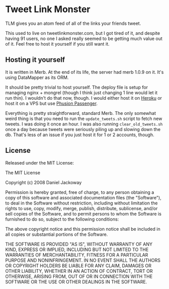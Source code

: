 # Tweet Link Monster

TLM gives you an atom feed of all of the links your friends tweet.

This used to live on tweetlinkmonster.com, but I got tired of it, and despite having 91 users, no one I asked really seemed to be getting much value out of it. Feel free to host it yourself if you still want it. 

## Hosting it yourself

It is written in Merb. At the end of its life, the server had merb 1.0.9 on it. It's using DataMapper as its ORM. 

It should be pretty trivial to host yourself. The deploy file is setup for managing nginx + mongrel (though I think just changing 1 line would let it run thin). I wouldn't do that now, though. I would either host it on [Heroku](http://heroku.com/) or host it on a VPS but use [Phusion Passenger](http://modrails.com/). 

Everything is pretty straightforward, standard Merb. The only somewhat weird thing is that you need to run the `update_tweets.sh` script to fetch new tweets. I was doing it once an hour. I was also running `clear_old_tweets.sh` once a day because tweets were seriously piling up and slowing down the db. That's less of an issue if you just host it for 1 or 2 accounts, though. 

## License

Released under the MIT License:

The MIT License

Copyright (c) 2008 Daniel Jackoway

Permission is hereby granted, free of charge, to any person obtaining a copy
of this software and associated documentation files (the "Software"), to deal
in the Software without restriction, including without limitation the rights
to use, copy, modify, merge, publish, distribute, sublicense, and/or sell
copies of the Software, and to permit persons to whom the Software is
furnished to do so, subject to the following conditions:

The above copyright notice and this permission notice shall be included in
all copies or substantial portions of the Software.

THE SOFTWARE IS PROVIDED "AS IS", WITHOUT WARRANTY OF ANY KIND, EXPRESS OR
IMPLIED, INCLUDING BUT NOT LIMITED TO THE WARRANTIES OF MERCHANTABILITY,
FITNESS FOR A PARTICULAR PURPOSE AND NONINFRINGEMENT. IN NO EVENT SHALL THE
AUTHORS OR COPYRIGHT HOLDERS BE LIABLE FOR ANY CLAIM, DAMAGES OR OTHER
LIABILITY, WHETHER IN AN ACTION OF CONTRACT, TORT OR OTHERWISE, ARISING FROM,
OUT OF OR IN CONNECTION WITH THE SOFTWARE OR THE USE OR OTHER DEALINGS IN
THE SOFTWARE.
